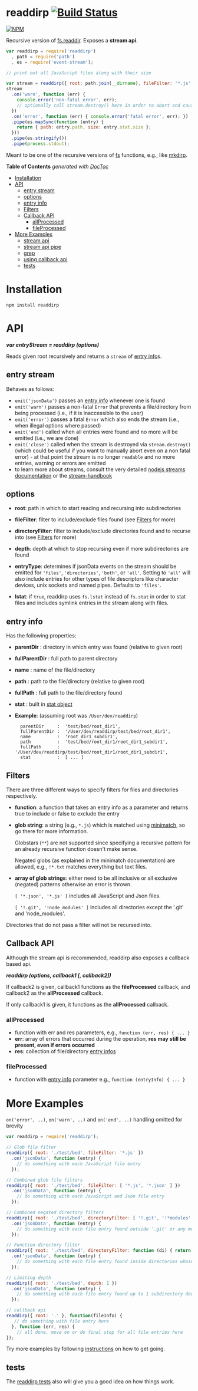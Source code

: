 # readdirp [![Build Status](https://secure.travis-ci.org/thlorenz/readdirp.svg)](http://travis-ci.org/thlorenz/readdirp)

[![NPM](https://nodei.co/npm/readdirp.png?downloads=true&stars=true)](https://nodei.co/npm/readdirp/)

Recursive version of [fs.readdir](http://nodejs.org/docs/latest/api/fs.html#fs_fs_readdir_path_callback). Exposes a **stream api**.

```javascript
var readdirp = require('readdirp')
  , path = require('path')
  , es = require('event-stream');

// print out all JavaScript files along with their size

var stream = readdirp({ root: path.join(__dirname), fileFilter: '*.js' });
stream
  .on('warn', function (err) {
    console.error('non-fatal error', err);
    // optionally call stream.destroy() here in order to abort and cause 'close' to be emitted
  })
  .on('error', function (err) { console.error('fatal error', err); })
  .pipe(es.mapSync(function (entry) {
    return { path: entry.path, size: entry.stat.size };
  }))
  .pipe(es.stringify())
  .pipe(process.stdout);
```

Meant to be one of the recursive versions of [fs](http://nodejs.org/docs/latest/api/fs.html) functions, e.g., like [mkdirp](https://github.com/substack/node-mkdirp).

**Table of Contents**  *generated with [DocToc](http://doctoc.herokuapp.com/)*

- [Installation](#installation)
- [API](#api)
	- [entry stream](#entry-stream)
	- [options](#options)
	- [entry info](#entry-info)
	- [Filters](#filters)
	- [Callback API](#callback-api)
		- [allProcessed ](#allprocessed)
		- [fileProcessed](#fileprocessed)
- [More Examples](#more-examples)
	- [stream api](#stream-api)
	- [stream api pipe](#stream-api-pipe)
	- [grep](#grep)
	- [using callback api](#using-callback-api)
	- [tests](#tests)


# Installation

    npm install readdirp

# API

***var entryStream = readdirp (options)***

Reads given root recursively and returns a `stream` of [entry info](#entry-info)s.

## entry stream

Behaves as follows:

- `emit('jsonData')` passes an [entry info](#entry-info) whenever one is found
- `emit('warn')` passes a non-fatal `Error` that prevents a file/directory from being processed (i.e., if it is
  inaccessible to the user)
- `emit('error')` passes a fatal `Error` which also ends the stream (i.e., when illegal options where passed)
- `emit('end')` called when all entries were found and no more will be emitted (i.e., we are done)
- `emit('close')` called when the stream is destroyed via `stream.destroy()` (which could be useful if you want to
  manually abort even on a non fatal error) - at that point the stream is no longer `readable` and no more entries,
  warning or errors are emitted
- to learn more about streams, consult the very detailed
  [nodejs streams documentation](http://nodejs.org/api/stream.html) or the
  [stream-handbook](https://github.com/substack/stream-handbook)


## options

- **root**: path in which to start reading and recursing into subdirectories

- **fileFilter**: filter to include/exclude files found (see [Filters](#filters) for more)

- **directoryFilter**: filter to include/exclude directories found and to recurse into (see [Filters](#filters) for more)

- **depth**: depth at which to stop recursing even if more subdirectories are found

- **entryType**: determines if jsonData events on the stream should be emitted for `'files'`, `'directories'`, `'both'`, or `'all'`. Setting to `'all'` will also include entries for other types of file descriptors like character devices, unix sockets and named pipes. Defaults to `'files'`.

- **lstat**: if `true`, readdirp uses `fs.lstat` instead of `fs.stat` in order to stat files and includes symlink entries in the stream along with files.

## entry info

Has the following properties:

- **parentDir**     :  directory in which entry was found (relative to given root)
- **fullParentDir** :  full path to parent directory
- **name**          :  name of the file/directory
- **path**          :  path to the file/directory (relative to given root)
- **fullPath**      :  full path to the file/directory found
- **stat**          :  built in [stat object](http://nodejs.org/docs/v0.4.9/api/fs.html#fs.Stats)
- **Example**: (assuming root was `/User/dev/readdirp`)

        parentDir     :  'test/bed/root_dir1',
        fullParentDir :  '/User/dev/readdirp/test/bed/root_dir1',
        name          :  'root_dir1_subdir1',
        path          :  'test/bed/root_dir1/root_dir1_subdir1',
        fullPath      :  '/User/dev/readdirp/test/bed/root_dir1/root_dir1_subdir1',
        stat          :  [ ... ]

## Filters

There are three different ways to specify filters for files and directories respectively.

- **function**: a function that takes an entry info as a parameter and returns true to include or false to exclude the entry

- **glob string**: a string (e.g., `*.js`) which is matched using [minimatch](https://github.com/isaacs/minimatch), so go there for more
    information.

    Globstars (`**`) are not supported since specifying a recursive pattern for an already recursive function doesn't make sense.

    Negated globs (as explained in the minimatch documentation) are allowed, e.g., `!*.txt` matches everything but text files.

- **array of glob strings**: either need to be all inclusive or all exclusive (negated) patterns otherwise an error is thrown.

    `[ '*.json', '*.js' ]` includes all JavaScript and Json files.


    `[ '!.git', '!node_modules' ]` includes all directories except the '.git' and 'node_modules'.

Directories that do not pass a filter will not be recursed into.

## Callback API

Although the stream api is recommended, readdirp also exposes a callback based api.

***readdirp (options, callback1 [, callback2])***

If callback2 is given, callback1 functions as the **fileProcessed** callback, and callback2 as the **allProcessed** callback.

If only callback1 is given, it functions as the **allProcessed** callback.

### allProcessed

- function with err and res parameters, e.g., `function (err, res) { ... }`
- **err**: array of errors that occurred during the operation, **res may still be present, even if errors occurred**
- **res**: collection of file/directory [entry infos](#entry-info)

### fileProcessed

- function with [entry info](#entry-info) parameter e.g., `function (entryInfo) { ... }`


# More Examples

`on('error', ..)`, `on('warn', ..)` and `on('end', ..)` handling omitted for brevity

```javascript
var readdirp = require('readdirp');

// Glob file filter
readdirp({ root: './test/bed', fileFilter: '*.js' })
  .on('jsonData', function (entry) {
    // do something with each JavaScript file entry
  });

// Combined glob file filters
readdirp({ root: './test/bed', fileFilter: [ '*.js', '*.json' ] })
  .on('jsonData', function (entry) {
    // do something with each JavaScript and Json file entry
  });

// Combined negated directory filters
readdirp({ root: './test/bed', directoryFilter: [ '!.git', '!*modules' ] })
  .on('jsonData', function (entry) {
    // do something with each file entry found outside '.git' or any modules directory
  });

// Function directory filter
readdirp({ root: './test/bed', directoryFilter: function (di) { return di.name.length === 9; } })
  .on('jsonData', function (entry) {
    // do something with each file entry found inside directories whose name has length 9
  });

// Limiting depth
readdirp({ root: './test/bed', depth: 1 })
  .on('jsonData', function (entry) {
    // do something with each file entry found up to 1 subdirectory deep
  });

// callback api
readdirp({ root: '.' }, function(fileInfo) {
   // do something with file entry here
  }, function (err, res) {
    // all done, move on or do final step for all file entries here
});
```

Try more examples by following [instructions](https://github.com/paulmillr/readdirp/blob/master/examples/Readme.md)
on how to get going.

## tests

The [readdirp tests](https://github.com/paulmillr/readdirp/blob/master/test/readdirp.js) also will give you a good idea on
how things work.

